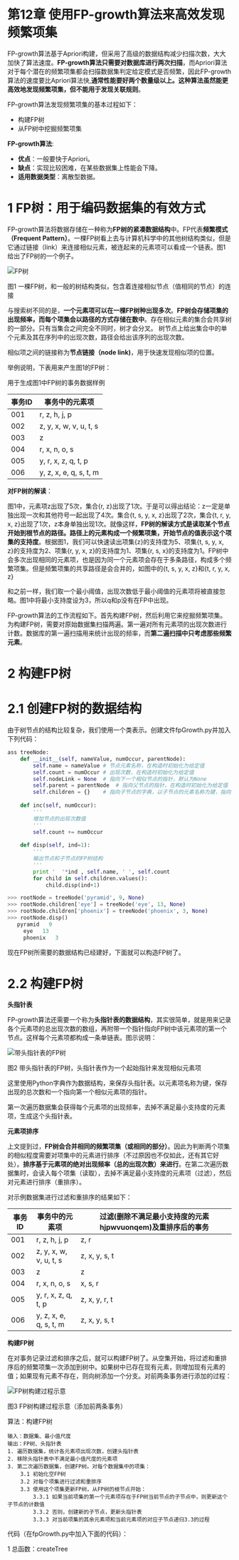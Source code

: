第12章 使用FP-growth算法来高效发现频繁项集
==========================================
FP-growth算法基于Apriori构建，但采用了高级的数据结构减少扫描次数，大大加快了算法速度。**FP-growth算法只需要对数据库进行两次扫描**，而Apriori算法对于每个潜在的频繁项集都会扫描数据集判定给定模式是否频繁，因此FP-growth算法的速度要比Apriori算法快,**通常性能要好两个数量级以上。这种算法虽然能更高效地发现频繁项集，但不能用于发现关联规则**。

FP-growth算法发现频繁项集的基本过程如下：

- 构建FP树
- 从FP树中挖掘频繁项集

**FP-growth算法**:

- **优点**：一般要快于Apriori。
- **缺点**：实现比较困难，在某些数据集上性能会下降。
- **适用数据类型**：离散型数据。

# 1 FP树：用于编码数据集的有效方式

FP-growth算法将数据存储在一种称为**FP树的紧凑数据结构**中。FP代表**频繁模式（Frequent Pattern）**。一棵FP树看上去与计算机科学中的其他树结构类似，但是它通过链接（link）来连接相似元素，被连起来的元素项可以看成一个链表。图1给出了FP树的一个例子。

![FP树](FP树.jpg)

图1 一棵FP树，和一般的树结构类似，包含着连接相似节点（值相同的节点）的连接

与搜索树不同的是，**一个元素项可以在一棵FP树种出现多次**。**FP树会存储项集的出现频率，而每个项集会以路径的方式存储在数中**。存在相似元素的集合会共享树的一部分。只有当集合之间完全不同时，树才会分叉。 树节点上给出集合中的单个元素及其在序列中的出现次数，路径会给出该序列的出现次数。

相似项之间的链接称为**节点链接（node link)**，用于快速发现相似项的位置。

举例说明，下表用来产生图1的FP树：

用于生成图1中FP树的事务数据样例

事务ID | 事务中的元素项
------ | -------------
001    | r, z, h, j, p
002    | z, y, x, w, v, u, t, s
003    | z
004    | r, x, n, o, s
005    | y, r, x, z, q, t, p
006    | y, z, x, e, q, s, t, m

**对FP树的解读**：

图1中，元素项z出现了5次，集合{r, z}出现了1次。于是可以得出结论：z一定是单独出现一次和其他符号一起出现了4次。集合{t, s, y, x, z}出现了2次，集合{t, r, y, x, z}出现了1次，z本身单独出现1次。就像这样，**FP树的解读方式是读取某个节点开始到根节点的路径。路径上的元素构成一个频繁项集，开始节点的值表示这个项集的支持度**。根据图1，我们可以快速读出项集{z}的支持度为5、项集{t, s, y, x, z}的支持度为2、项集{r, y, x, z}的支持度为1、项集{r, s, x}的支持度为1。FP树中会多次出现相同的元素项，也是因为同一个元素项会存在于多条路径，构成多个频繁项集。但是频繁项集的共享路径是会合并的，如图中的{t, s, y, x, z}和{t, r, y, x, z}

和之前一样，我们取一个最小阈值，出现次数低于最小阈值的元素项将被直接忽略。图1中将最小支持度设为3，所以q和p没有在FP中出现。

FP-growth算法的工作流程如下。首先构建FP树，然后利用它来挖掘频繁项集。为构建FP树，需要对原始数据集扫描两遍。第一遍对所有元素项的出现次数进行计数。数据库的第一遍扫描用来统计出现的频率，而**第二遍扫描中只考虑那些频繁元素**。

# 2 构建FP树

# 2.1 创建FP树的数据结构

由于树节点的结构比较复杂，我们使用一个类表示。创建文件fpGrowth.py并加入下列代码：

```python
ass treeNode:
    def __init__(self, nameValue, numOccur, parentNode):
        self.name = nameValue # 节点元素名称，在构造时初始化为给定值
        self.count = numOccur # 出现次数，在构造时初始化为给定值
        self.nodeLink = None  # 指向下一个相似节点的指针，默认为None
        self.parent = parentNode  # 指向父节点的指针，在构造时初始化为给定值
        self.children = {}    # 指向子节点的字典，以子节点的元素名称为键，指向子节点的指针为值，初始化为空字典
        
    def inc(self, numOccur):
        '''
        增加节点的出现次数值
        '''
        self.count += numOccur
        
    def disp(self, ind=1):
        '''
        输出节点和子节点的FP树结构
        '''
        print '  '*ind , self.name, ' ', self.count
        for child in self.children.values():
            child.disp(ind+1)

>>> rootNode = treeNode('pyramid', 9, None)
>>> rootNode.children['eye'] = treeNode('eye', 13, None)
>>> rootNode.children['phoenix'] = treeNode('phoenix', 3, None)
>>> rootNode.disp()
   pyramid   9
     eye   13
     phoenix   3

```

现在FP树所需要的数据结构已经建好，下面就可以构造FP树了。

# 2.2 构建FP树

**头指针表**

FP-growth算法还需要一个称为**头指针表的数据结构**，其实很简单，就是用来记录各个元素项的总出现次数的数组，再附带一个指针指向FP树中该元素项的第一个节点。这样每个元素项都构成一条单链表。图示说明：

![带头指针表的FP树](带头指针表的FP树.jpg)

图2 带头指针表的FP树，头指针表作为一个起始指针来发现相似元素项

这里使用Python字典作为数据结构，来保存头指针表。以元素项名称为键，保存出现的总次数和一个指向第一个相似元素项的指针。

第一次遍历数据集会获得每个元素项的出现频率，去掉不满足最小支持度的元素项，生成这个头指针表。

**元素项排序**

上文提到过，**FP树会合并相同的频繁项集（或相同的部分）**。因此为判断两个项集的相似程度需要对项集中的元素进行排序（不过原因也不仅如此，还有其它好处）。**排序基于元素项的绝对出现频率（总的出现次数）来进行**。在第二次遍历数据集时，会读入每个项集（读取），去掉不满足最小支持度的元素项（过滤），然后对元素进行排序（重排序）。

对示例数据集进行过滤和重排序的结果如下：

事务ID | 事务中的元素项 | 过滤(删除不满足最小支持度的元素hjpwvuonqem)及重排序后的事务
------ | -------------  | --------------------
001    | r, z, h, j, p	| z, r
002    | z, y, x, w, v, u, t, s	| z, x, y, s, t
003    | z              | z
004    | r, x, n, o, s  | x, s, r
005    | y, r, x, z, q, t, p | z, x, y, r, t
006    | y, z, x, e, q, s, t, m | z, x, y, s, t

**构建FP树**

在对事务记录过滤和排序之后，就可以构建FP树了。从空集开始，将过滤和重排序后的频繁项集一次添加到树中。如果树中已存在现有元素，则增加现有元素的值；如果现有元素不存在，则向树添加一个分支。对前两条事务进行添加的过程：

![FP树构建过程示意](FP树构建过程示意.jpg)

图3 FP树构建过程示意（添加前两条事务）

算法：构建FP树

```code
输入：数据集、最小值尺度
输出：FP树、头指针表
1. 遍历数据集，统计各元素项出现次数，创建头指针表
2. 移除头指针表中不满足最小值尺度的元素项
3. 第二次遍历数据集，创建FP树。对每个数据集中的项集：
    3.1 初始化空FP树
    3.2 对每个项集进行过滤和重排序
    3.3 使用这个项集更新FP树，从FP树的根节点开始：
        3.3.1 如果当前项集的第一个元素项存在于FP树当前节点的子节点中，则更新这个子节点的计数值
        3.3.2 否则，创建新的子节点，更新头指针表
        3.3.3 对当前项集的其余元素项和当前元素项的对应子节点递归3.3的过程
```

代码（在fpGrowth.py中加入下面的代码）：

1 总函数：createTree

```python

```


